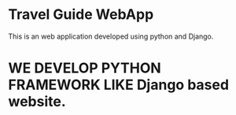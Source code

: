 # Travel Guide WebApp
This is an web application developed using python and Django.
# WE DEVELOP PYTHON FRAMEWORK LIKE Django based website.